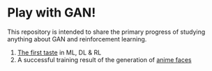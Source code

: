 Play with GAN!
==============

This repository is intended to share the primary progress of studying anything about GAN and reinforcement learning.

1. [The first taste](1-first_taste) in ML, DL & RL
2. A successful training result of the generation of [anime faces](2-anime_StyleGAN)